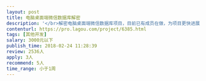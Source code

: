```yaml
---                
layout: post       
title: 电脑桌面端微信数据库解密           
description: '</br>解密电脑桌面端微信数据库项目，目前已有成员在做，为项目更快进展，需要技术支持，工期很短，希望有相关经验的人能有兴趣加入，薪酬好说！</br>'     
contenturl: https://pro.lagou.com/project/6385.html      
tags: [其他开发]            
salary: 3000元以下          
publish_time: 2018-02-24 11:28:39         
review: 2536人                   
apply: 3人                   
recommend: 5人                   
time_range: 小于1周              
---                 
```

